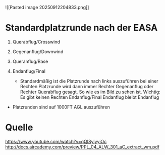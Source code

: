 ![[Pasted image 20250912204833.png]]



# Standardplatzrunde nach der EASA

1. Querabflug/Crosswind

2. Gegenanflug/Downwind

3. Queranflug/Base

4. Endanflug/Final
   
   - Standardmäßig ist die Platzrunde nach links auszuführen bei einer Rechten Platzrunde wird dann immer Rechter Gegenanflug oder Rechter Querabflug gesagt. So wie es im Bild zu sehen ist. 
		    Wichtig: Es gibt keinen Rechten Endanflug/Final Endanflug bleibt Endanflug

- Platzrunden sind auf 1000FT AGL auszuführen 

# Quelle 
https://www.youtube.com/watch?v=qQI8yiyyiOc
http://docs.aircademy.com/preview/PPL_04_ALW_301_aC_extract_wm.pdf


